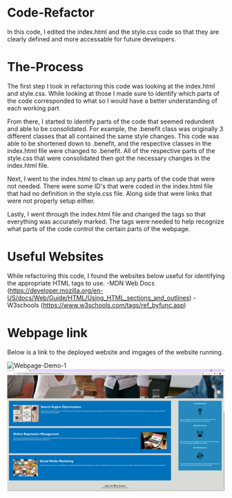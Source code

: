 # Code-Refactor

In this code, I edited the index.html and the style.css code so that they are clearly defined and more accessable for future developers.

# The-Process

The first step I took in refactoring this code was looking at the index.html and style.css. While looking at those I made sure to identify which parts of the code corresponded to what so I would have a better understanding of each working part

From there, I started to identify parts of the code that seemed redundent and able to be consolidated. For example, the .benefit class was originally 3 different classes that all contained the same style changes. This code was able to be shortened down to .benefit, and the respective classes in the index.html file were changed to .benefit. All of the respective parts of the style.css that were consolidated then got the necessary changes in the index.html file.

Next, I went to the index.html to clean up any parts of the code that were not needed. There were some ID's that were coded in the index.html file that had no definition in the style.css file. Along side that were links that were not properly setup either.

Lastly, I went through the index.html file and changed the tags so that everything was accurately marked. The tags were needed to help recognize what parts of the code control the certain parts of the webpage.

# Useful Websites

While refactoring this code, I found the websites below useful for identifying the appropriate HTML tags to use.
    -MDN Web Docs (https://developer.mozilla.org/en-US/docs/Web/Guide/HTML/Using_HTML_sections_and_outlines)
    -W3schools (https://www.w3schools.com/tags/ref_byfunc.asp)

# Webpage link

Below is a link to the deployed website and imgages of the website running.


![Webpage-Demo-1](./assets/images/Horiseon-1.png)
![Webpage-Demo-2](./assets/images/Horiseon-2.png)

